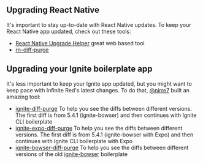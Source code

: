 ## Upgrading React Native

It's important to stay up-to-date with React Native updates. To keep your React Native app updated, check out these tools:

- [React Native Upgrade Helper](https://react-native-community.github.io/upgrade-helper/) great web based tool
- [rn-diff-purge](https://github.com/react-native-community/rn-diff-purge)

## Upgrading your Ignite boilerplate app

It's less important to keep your Ignite app updated, but you might want to keep pace with Infinite Red's latest changes. To do that, [@nirre7](https://github.com/nirre7) built an amazing tool:

- [ignite-diff-purge](https://github.com/nirre7/ignite-diff-purge) To help you see the diffs between different versions. The first diff is from 5.4.1 (ignite-bowser) and then continues with Ignite CLI boilerplate
- [ignite-expo-diff-purge](https://github.com/nirre7/ignite-expo-diff-purge) To help you see the diffs between different versions. The first diff is from 5.4.1 (ignite-bowser with Expo) and then continues with Ignite CLI boilerplate with Expo
- [ignite-bowser-diff-purge](https://github.com/nirre7/ignite-bowser-diff-purge) To help you see the diffs between different versions of the old [ignite-bowser](https://github.com/infinitered/ignite-bowser) boilerplate
